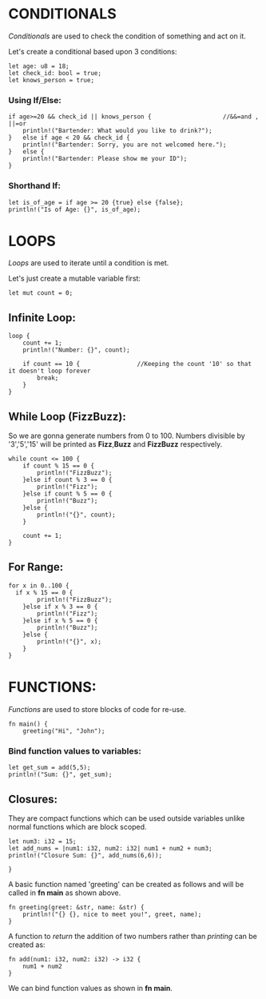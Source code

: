 # CONDITIONALS

*Conditionals* are used to check the condition of something and act on it.

Let's create a conditional based upon 3 conditions:

    let age: u8 = 18;
    let check_id: bool = true;
    let knows_person = true;

### Using If/Else:

    if age>=20 && check_id || knows_person {                    //&&=and , ||=or
        println!("Bartender: What would you like to drink?");
    }   else if age < 20 && check_id {
        println!("Bartender: Sorry, you are not welcomed here.");
    }   else {
        println!("Bartender: Please show me your ID");
    }

### Shorthand If:
    let is_of_age = if age >= 20 {true} else {false};
    println!("Is of Age: {}", is_of_age);


# LOOPS

*Loops* are used to iterate until a condition is met.

Let's just create a mutable variable first:

    let mut count = 0;

## Infinite Loop:
    loop {
        count += 1;
        println!("Number: {}", count);

        if count == 10 {                //Keeping the count '10' so that it doesn't loop forever
            break;
        }
    }

## While Loop (FizzBuzz):
So we are gonna generate numbers from 0 to 100. Numbers divisible by '3','5','15' will be printed as **Fizz**,**Buzz** and **FizzBuzz** respectively.

    while count <= 100 {
        if count % 15 == 0 {
            println!("FizzBuzz");
        }else if count % 3 == 0 {
            println!("Fizz");
        }else if count % 5 == 0 {
            println!("Buzz");
        }else {
            println!("{}", count);
        }
        
        count += 1;
    }

## For Range:
    for x in 0..100 {
      if x % 15 == 0 {
            println!("FizzBuzz");
        }else if x % 3 == 0 {
            println!("Fizz");
        }else if x % 5 == 0 {
            println!("Buzz");
        }else {
            println!("{}", x);
        }      
    }


# FUNCTIONS:

*Functions* are used to store blocks of code for re-use.

    fn main() {
        greeting("Hi", "John");

### Bind function values to variables:
    let get_sum = add(5,5);
    println!("Sum: {}", get_sum);

## Closures:
They are compact functions which can be used outside variables unlike normal functions which are block scoped.

    let num3: i32 = 15;
    let add_nums = |num1: i32, num2: i32| num1 + num2 + num3;
    println!("Closure Sum: {}", add_nums(6,6));

    }

A basic function named 'greeting' can be created as follows and will be called in **fn main** as shown above.

    fn greeting(greet: &str, name: &str) {
        println!("{} {}, nice to meet you!", greet, name);
    }

A function to *return* the addition of two numbers rather than *printing* can be created as:

    fn add(num1: i32, num2: i32) -> i32 {
        num1 + num2
    }

We can bind function values as shown in **fn main**.

